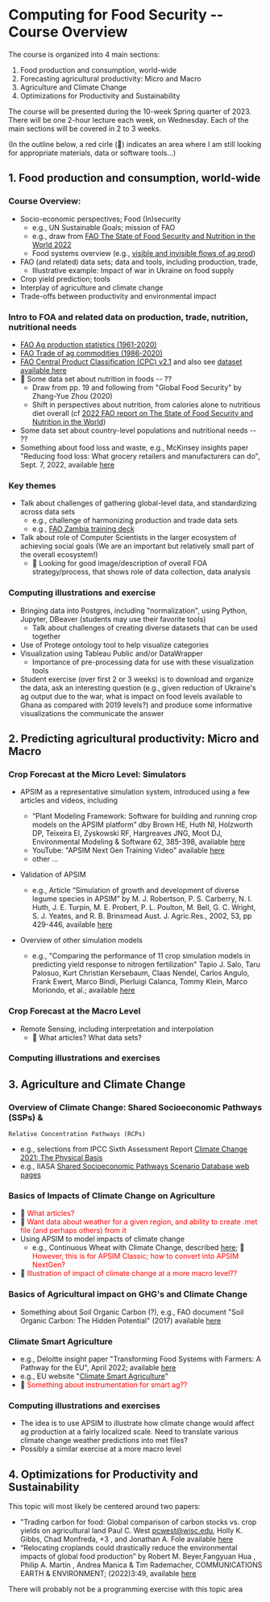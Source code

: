 # Computing for Food Security -- Course Overview


The course is organized into 4 main sections:
1. Food production and consumption, world-wide
1. Forecasting agricultural productivity: Micro and Macro
1. Agriculture and Climate Change
1. Optimizations for Productivity and Sustainability

The course will be presented during the 10-week Spring quarter of 2023.
There will be one 2-hour lecture each week, on Wednesday.
Each of the main sections will be covered in 2 to 3 weeks.

(In the outline below, a red cirle (&#x1F534;) indicates an area where
I am still looking for appropriate materials, data or software tools...)


## 1. Food production and consumption, world-wide

### Course Overview:

- Socio-economic perspectives; Food (In)security
  - e.g., UN Sustainable Goals; mission of FAO
  - e.g., draw from [FAO The State of Food Security and Nutrition in the World 2022](https://www.fao.org/publications/sofi/2022/en/)
  - Food systems overview (e.g., [visible and invisible flows of ag prod](https://www.iisd.org/sites/default/files/2021-01/mueller-2015-food-system-type-figure.jpg))
- FAO (and related) data sets; data and tools, including production, trade,
  - Illustrative example: Impact of war in Ukraine on food supply
- Crop yield prediction; tools
- Interplay of agriculture and climate change
- Trade-offs between productivity and environmental impact

### Intro to FOA and related data on production, trade, nutrition, nutritional needs

- [FAO Ag production statistics (1961-2020)](https://www.fao.org/food-agriculture-statistics/data-release/data-release-detail/en/c/1491961/)
- [FAO Trade of ag commodities (1986-2020)](https://www.fao.org/food-agriculture-statistics/data-release/data-release-detail/en/c/1507740/)
- [FAO Central Product Classification (CPC) v2.1](https://unstats.un.org/unsd/classifications/unsdclassifications/cpcv21.pdf) and also see
  [dataset available here](https://unstats.un.org/unsd/classifications/Econ/cpc)
- &#x1F534; Some data set about nutrition in foods -- ??
  - Draw from pp. 19 and following from "Global Food Security" by Zhang-Yue Zhou (2020)
  - Shift in perspectives about nutrition, from calories alone to nutritious diet overall
    (cf [2022 FAO report on The State of Food Security and Nutrition in the World](https://www.fao.org/documents/card/en/c/cc0639en))
- Some data set about country-level populations and nutritional needs -- ??
- Something about food loss and waste, e.g., McKinsey insights paper
  "Reducing food loss: What grocery retailers and manufacturers can do", Sept. 7, 2022,
  available [here](https://www.mckinsey.com/industries/consumer-packaged-goods/our-insights/reducing-food-loss-what-grocery-retailers-and-manufacturers-can-do)

### Key themes

- Talk about challenges of gathering global-level data, and standardizing across data sets
  - e.g., challenge of harmonizing production and trade data sets
  - e.g., [FAO Zambia training deck](https://www.fao.org/fileadmin/templates/ess/CountrySTAT/Zambia_training_2012/Classification_Correspondence_Table.pdf)
- Talk about role of Computer Scientists in the larger ecosystem of achieving social goals
  (We are an important but relatively small part of the overall ecosystem!)
  - &#x1F534; Looking for good image/description of overall FOA
    strategy/process, that shows role of data collection, data analysis
  
 
### Computing illustrations and exercise

- Bringing data into Postgres, including "normalization", using Python, Jupyter, DBeaver (students may use their favorite tools)
  - Talk about challenges of creating diverse datasets that can be used together
- Use of Protege ontology tool to help visualize categories
- Visualization using Tableau Public and/or DataWrapper
  - Importance of pre-processing data for use with these visualization tools
- Student exercise (over first 2 or 3 weeks) is to download and organize the data,
  ask an interesting question (e.g., given reduction of Ukraine's ag output due to
  the war, what is impact on food levels available to Ghana as compared with 2019
  levels?) and produce some informative visualizations the communicate the answer



## 2. Predicting agricultural productivity: Micro and Macro


### Crop Forecast at the Micro Level: Simulators

- APSIM as a representative simulation system,
  introduced using a few articles and videos, including
  - “Plant Modeling Framework: Software for building and running crop
     models on the APSIM platform” dby Brown HE, Huth NI, Holzworth
     DP, Teixeira EI, Zyskowski RF, Hargreaves JNG, Moot DJ,
     Environmental Modeling & Software 62, 385-398,
     available [here](https://www.sciencedirect.com/science/article/pii/S1364815214002588)
  - YouTube: "APSIM Next Gen Training Video"
    available [here](https://www.youtube.com/watch?v=5DogVqLYbUs)
  - other ...
- Validation of APSIM
  - e.g., Article “Simulation of growth and development of diverse legume
    species in APSIM” by M. J. Robertson, P. S. Carberry,
    N. I. Huth, J. E. Turpin, M. E. Probert, P. L. Poulton,
    M. Bell, G. C. Wright, S. J. Yeates, and R. B. Brinsmead
    Aust. J. Agric.Res., 2002, 53, pp 429-446,
    available [here](https://www.researchgate.net/profile/S-Yeates-2/publication/263003628_Simulation_of_growth_and_development_of_diverse_legume_species_in_APSIM/links/573bf7d408ae298602e45f01/Simulation-of-growth-and-development-of-diverse-legume-species-in-APSIM.pdf)


- Overview of other simulation models
  - e.g., "Comparing the performance of 11 crop simulation models in
    predicting yield response to nitrogen fertilization" Tapio J. Salo,
    Taru Palosuo, Kurt Christian Kersebaum, Claas Nendel, Carlos
    Angulo, Frank Ewert, Marco Bindi, Pierluigi Calanca, Tommy Klein,
    Marco Moriondo, et al.;
    available [here](https://hal.science/hal-01413572)


    
### Crop Forecast at the Macro Level


- Remote Sensing, including interpretation and interpolation
  - &#x1F534; What articles?  What data sets?



### Computing illustrations and exercises





## 3. Agriculture and Climate Change


### Overview of Climate Change: Shared Socioeconomic Pathways (SSPs) \&
    Relative Concentration Pathways (RCPs)

- e.g., selections from IPCC Sixth Assessment Report
  [Climate Change 2021: The Physical Basis](https://www.ipcc.ch/report/ar6/wg1/)
- e.g., IIASA [Shared Socioeconomic Pathways Scenario Database web pages](https://iiasa.ac.at/models-tools-data/ssp)


### Basics of Impacts of Climate Change on Agriculture

- &#x1F534; <span style="color:red">What articles?</span>
- &#x1F534; <span style="color:red">Want data about weather for a given region, and ability
  to create .met file (and perhaps others) from it</span>
- Using APSIM to model impacts of climate change
  - e.g., Continuous Wheat with Climate Change, described
    [here](https://www.apsim.info/support/apsim-training-manuals/climate-change/);
    &#x1F534; <span style="color:red">However, this is for APSIM Classic; how to convert
    into APSIM NextGen?</span>    
- &#x1F534; <span style="color:red">Illustration of impact of climate change at a more macro level??
  </span>

### Basics of Agricultural impact on GHG's and Climate Change

- Something about Soil Organic Carbon (?), e.g.,
  FAO document "Soil Organic Carbon: The Hidden Potential" (2017)
  available [here](https://www.fao.org/3/a-i6937e.pdf)


### Climate Smart Agriculture

- e.g., Deloitte insight paper
  "Transforming Food Systems with Farmers: A Pathway for the EU", April 2022;
  available [here](https://www2.deloitte.com/content/dam/Deloitte/us/Documents/consulting/us-transforming-food-systems-farmers.pdf)
- e.g., EU website "[Climate Smart Agriculture](https://ec.europa.eu/eip/agriculture/en/news/climate-smart-agriculture)"
- &#x1F534; <span style="color:red">Something about instrumentation for smart ag??</span>


### Computing illustrations and exercises

- The idea is to use APSIM to illustrate how climate change would affect ag production
  at a fairly localized scale.  Need to translate various climate change weather predictions
  into met files?
- Possibly a similar exercise at a more macro level





##  4. Optimizations for Productivity and Sustainability

This topic will most likely be centered around two papers:

- "Trading carbon for food: Global comparison of carbon stocks
  vs. crop yields on agricultural land Paul C. West pcwest@wisc.edu,
  Holly K. Gibbs, Chad Monfreda, +3 , and Jonathan A. Fole available
  [here](https://www.pnas.org/doi/10.1073/pnas.1011078107)
- “Relocating croplands could drastically reduce the environmental
  impacts of global food production” by Robert M. Beyer,Fangyuan Hua ,
  Philip A. Martin , Andrea Manica & Tim Rademacher, COMMUNICATIONS
  EARTH & ENVIRONMENT; (2022)3:49, available
  [here](https://doi.org/10.1038/s43247-022-00360-6)

There will probably not be a programming exercise with this topic area

